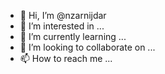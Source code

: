 - 👋 Hi, I’m @nzarnijdar
- 👀 I’m interested in ...
- 🌱 I’m currently learning ...
- 💞️ I’m looking to collaborate on ...
- 📫 How to reach me ...

<!---
nzarnijdar/nzarnijdar is a ✨ special ✨ repository because its `README.md` (this file) appears on your GitHub profile.
You can click the Preview link to take a look at your changes.
--->
